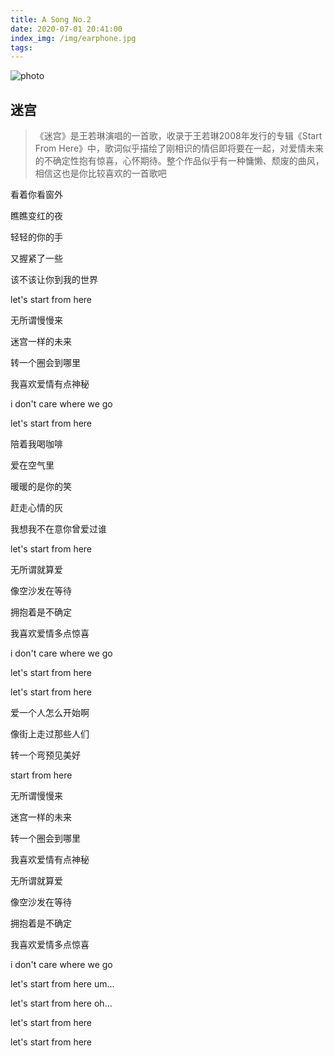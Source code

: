 ```yaml
---
title: A Song No.2
date: 2020-07-01 20:41:00
index_img: /img/earphone.jpg
tags:
---
```

![photo](/img/wangruolin.jpg)

## 迷宫
> 《迷宫》是王若琳演唱的一首歌，收录于王若琳2008年发行的专辑《Start From Here》中，歌词似乎描绘了刚相识的情侣即将要在一起，对爱情未来的不确定性抱有惊喜，心怀期待。整个作品似乎有一种慵懒、颓废的曲风，相信这也是你比较喜欢的一首歌吧

看着你看窗外

瞧瞧变红的夜

轻轻的你的手

又握紧了一些

该不该让你到我的世界

let's start from here

无所谓慢慢来

迷宫一样的未来

转一个圈会到哪里

我喜欢爱情有点神秘

i don't care where we go

let's start from here

陪着我喝咖啡

爱在空气里

暖暖的是你的笑

赶走心情的灰

我想我不在意你曾爱过谁

let's start from here

无所谓就算爱

像空沙发在等待

拥抱着是不确定

我喜欢爱情多点惊喜

i don't care where we go

let's start from here

let's start from here

爱一个人怎么开始啊

像街上走过那些人们

转一个弯预见美好

start from here

无所谓慢慢来

迷宫一样的未来

转一个圈会到哪里

我喜欢爱情有点神秘

无所谓就算爱

像空沙发在等待

拥抱着是不确定

我喜欢爱情多点惊喜

i don't care where we go

let's start from here um…

let's start from here oh…

let's start from here

let's start from here